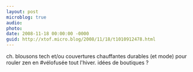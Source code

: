 ```yaml
---
layout: post
microblog: true
audio: 
photo: 
date: 2008-11-18 00:00:00 -0000
guid: http://xtof.micro.blog/2008/11/18/t1010912478.html
---
```

ch. blousons tech et/ou couvertures chauffantes durables (et mode) pour rouler zen en #vélofusée tout l'hiver. idées de boutiques ?
